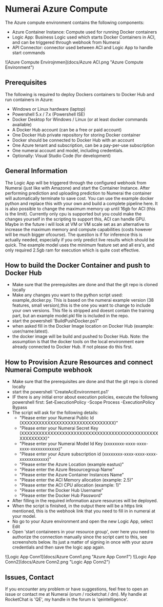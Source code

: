 
# Numerai Azure Compute

The Azure compute environment contains the following components:
- Azure Container Instance: Compute used for running Docker containers
- Logic App: Business Logic used which starts Docker Containers in ACI, and can be triggered through webhook from Numerai
- API Connector: connector used between ACI and Logic App to handle start commands

![Azure Compute Envirojnmen](docs/Azure ACI.png "Azure Compute Environment")

## Prerequisites
The following is required to deploy Dockers containers to Docker Hub and run containers in Azure:
- Windows or Linux hardware (laptop)
- Powershell 5.x / 7.x (Powershell ISE)
- Docker Desktop for Windows / Linux (or at least docker commands available)
- A Docker Hub account (can be a free or paid account)
- One Docker Hub private repository for storing Docker container
- Docker should be connected to Docker Hub with an account
- One Azure tenant and subscription, can be a pay-per-use subscription
- One numerai account and model, including credentials.
- Optionally: Visual Studio Code (for development)

## General Information
The Logic App will be triggered through the configured webhook from Numerai (just like with Amazone) and start the Container Instance. After performing prediction and uploading prediction to Numerai the container will automatically terminate to save cost. You can use the example docker python and replace this with your own and build a complete pipeline here. It is also possible to change the maximum memory up until 16gb for ACI (this is the limit). Currently only cpu is supported but you could make the changes yourself in the scripting to support this, ACI can handle GPU. Maybe in the future i will look at VM or VM scale set as an alternative to increase the maximum memory and compute capabilities (costs however will be much bigger ofcourse). The question is if for inference this is actually needed, especially if you only predict live results which should be quick. The example model uses the minimum feature set and all era's, and only required 2.5gb ram for execution which is quite cost effective.


## How to build the Docker Container and push to Docker Hub
- Make sure that the prerequisites are done and that the git repo is cloned locally
- Make any changes you want to the python script used: example_docker.py. This is based on the numerai example version (38 features, small version),this is the one you want to change to include your own versions. This file is stripped and doesnt contain the training part, but an example model.pkl file is included in the repo.
- start the powershell 'BuildPushDocker.ps1"
- when asked fill in the Docker Image location on Docker Hub (example: user/name:latest). 
- the docker image will be build and pushed to Docker Hub.
Note: the assumption is that the docker tools on the local environment eare already connected to Docker Hub. If not please do this first.

## How to Provision Azure Resources and connect Numerai Compute webhook
- Make sure that the prerequisites are done and that the git repo is cloned locally
- start the powershell 'CreateAciEnvironment.ps1'
- IF there is any initial error about execution policies, execute the followng powershell first: Set-ExecutionPolicy -Scope Process -ExecutionPolicy Bypass
-  The script will ask for the following details:
   -  "Please enter your Numerai Public Id (XXXXXXXXXXXXXXXXXXXXXXXXXXXXXXXX)"
   -  "Please enter your Numerai Secret Key (XXXXXXXXXXXXXXXXXXXXXXXXXXXXXXXXXXXXXXXXXXXXXXXXXXXXXXXX)"
   -  "Please enter your Numerai Model Id Key (xxxxxxxx-xxxx-xxxx-xxxx-xxxxxxxxxxxx)"
   -  "Please enter your Azure subscription id (xxxxxxxx-xxxx-xxxx-xxxx-xxxxxxxxxxxx)"
   -  "Please enter the Azure Location (example eastus)"
   -  "Please enter the Azure Resourcegroup Name"
   -  "Please enter the Azure Container Instances Name"
   -  "Please enter the ACI Memory allocation (example: 2.5)"
   -  "Please enter the ACI CPU allocation (example: 1)"
   -  "Please enter the Docker Hub Username"
   -  "Please enter the Docker Hub Password"
-  After filling in the required information azure resources will be deployed.
-  When the script is finished, in the output there will be a https link mentioned, this is the webhook link that you need to fill in in numerai at your model.
-  No go to your Azure environment and open the new Logic App, select Edit
-  Open 'start containeers in your resource group', over here you need to authorize the connection manually since the script cant to this, see screenshots below. Its just a matter of signing in once with your azure credentials and then save the logic app again.

![Logic App Conn1](docs/Azure Conn1.png "Azure App Conn1")
![Logic App Conn2](docs/Azure Conn2.png "Logic App Conn2")

## Issues, Contact
If you encounter any problem or have suggestions, feel free to open an issue or contact me at Numerai (orum / rocketchat / dm). My handle at RocketChat is 'QE', my handle in the forum is 'qeintelligence'.


